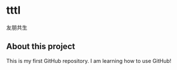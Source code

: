 # tttl
友朋共生
## About this project
This is my first GitHub repository. I am learning how to use GitHub!
